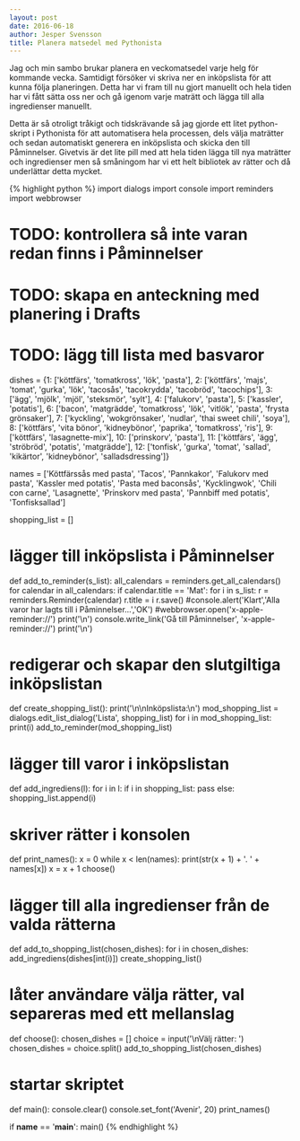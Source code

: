 ```yaml
---
layout: post
date: 2016-06-18
author: Jesper Svensson
title: Planera matsedel med Pythonista
---
```


Jag och min sambo brukar planera en veckomatsedel varje helg för kommande vecka. Samtidigt försöker vi skriva ner en inköpslista för att kunna följa planeringen. Detta har vi fram till nu gjort manuellt och hela tiden har vi fått sätta oss ner och gå igenom varje maträtt och lägga till alla ingredienser manuellt.

Detta är så otroligt tråkigt och tidskrävande så jag gjorde ett litet python-skript i Pythonista för att automatisera hela processen, dels välja maträtter och sedan automatiskt generera en inköpslista och skicka den till Påminnelser. Givetvis är det lite pill med att hela tiden lägga till nya maträtter och ingredienser men så småningom har vi ett helt bibliotek av rätter och då underlättar detta mycket.

{% highlight python %}
import dialogs
import console
import reminders
import webbrowser

# TODO: kontrollera så inte varan redan finns i Påminnelser
# TODO: skapa en anteckning med planering i Drafts
# TODO: lägg till lista med basvaror

dishes = {1: ['köttfärs', 'tomatkross', 'lök', 'pasta'],
          2: ['köttfärs', 'majs', 'tomat', 'gurka', 'lök', 'tacosås', 'tacokrydda', 'tacobröd', 'tacochips'],
          3: ['ägg', 'mjölk', 'mjöl', 'steksmör', 'sylt'],
          4: ['falukorv', 'pasta'],
          5: ['kassler', 'potatis'],
          6: ['bacon', 'matgrädde', 'tomatkross', 'lök', 'vitlök', 'pasta', 'frysta grönsaker'],
          7: ['kyckling', 'wokgrönsaker', 'nudlar', 'thai sweet chili', 'soya'],
          8: ['köttfärs', 'vita bönor', 'kidneybönor', 'paprika', 'tomatkross', 'ris'],
          9: ['köttfärs', 'lasagnette-mix'],
          10: ['prinskorv', 'pasta'],
          11: ['köttfärs', 'ägg', 'ströbröd', 'potatis', 'matgrädde'],
          12: ['tonfisk', 'gurka', 'tomat', 'sallad', 'kikärtor', 'kidneybönor', 'salladsdressing']}

names = ['Köttfärssås med pasta',
         'Tacos',
         'Pannkakor',
         'Falukorv med pasta',
         'Kassler med potatis',
         'Pasta med baconsås',
         'Kycklingwok',
         'Chili con carne',
         'Lasagnette',
         'Prinskorv med pasta',
         'Pannbiff med potatis',
         'Tonfisksallad']

shopping_list = []

# lägger till inköpslista i Påminnelser
def add_to_reminder(s_list):
  all_calendars = reminders.get_all_calendars()
  for calendar in all_calendars:
    if calendar.title == 'Mat':
      for i in s_list:
        r = reminders.Reminder(calendar)
        r.title = i
        r.save()
  #console.alert('Klart','Alla varor har lagts till i Påminnelser...','OK')
  #webbrowser.open('x-apple-reminder://')
  print('\n')
  console.write_link('Gå till Påminnelser', 'x-apple-reminder://')
  print('\n')

# redigerar och skapar den slutgiltiga inköpslistan
def create_shopping_list():
  print('\n\nInköpslista:\n')
  mod_shopping_list = dialogs.edit_list_dialog('Lista', shopping_list)
  for i in mod_shopping_list:
    print(i)
  add_to_reminder(mod_shopping_list)

# lägger till varor i inköpslistan
def add_ingrediens(l):
  for i in l:
    if i in shopping_list:
      pass
    else:
      shopping_list.append(i)

# skriver rätter i konsolen
def print_names():
  x = 0
  while x < len(names):
    print(str(x + 1) + '. ' + names[x])
    x = x + 1
  choose()

# lägger till alla ingredienser från de valda rätterna
def add_to_shopping_list(chosen_dishes):
  for i in chosen_dishes:
    add_ingrediens(dishes[int(i)])
  create_shopping_list()

# låter användare välja rätter, val separeras med ett mellanslag
def choose():
  chosen_dishes = []
  choice = input('\nVälj rätter: ')
  chosen_dishes = choice.split()
  add_to_shopping_list(chosen_dishes)

# startar skriptet
def main():
  console.clear()
  console.set_font('Avenir', 20)
  print_names()

if __name__ == '__main__':
  main()
{% endhighlight %}
